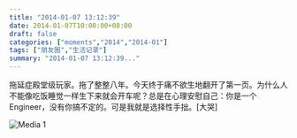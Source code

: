 ```yaml
---
title: "2014-01-07 13:12:39"
date: 2014-01-07T10:00:00+08:00
draft: false
categories: ["moments","2014","2014-01"]
tags: ["朋友圈","生活记录"]
summary: "2014-01-07 13:12:39..."
---
```


拖延症殿堂级玩家。拖了整整八年。今天终于痛不欲生地翻开了第一页。为什么人不能像吃饭睡觉一样生下来就会开车呢？总是在心理安慰自己：你是一个Engineer，没有你搞不定的。可是我就是选择性手拙。[大哭]

![Media 1](/Moments/photos/2014-01-07/201401071312390.jpg)
